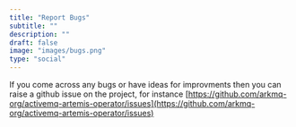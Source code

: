 ```yaml
---
title: "Report Bugs"
subtitle: ""
description: ""
draft: false
image: "images/bugs.png"
type: "social"
---
```


If you come across any bugs or have ideas for improvments then you can raise a github issue on the project, for instance [https://github.com/arkmq-org/activemq-artemis-operator/issues](https://github.com/arkmq-org/activemq-artemis-operator/issues)

